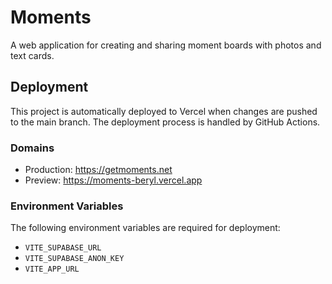 # Moments

A web application for creating and sharing moment boards with photos and text cards.

## Deployment

This project is automatically deployed to Vercel when changes are pushed to the main branch. The deployment process is handled by GitHub Actions.

### Domains
- Production: https://getmoments.net
- Preview: https://moments-beryl.vercel.app

### Environment Variables
The following environment variables are required for deployment:
- `VITE_SUPABASE_URL`
- `VITE_SUPABASE_ANON_KEY`
- `VITE_APP_URL` 